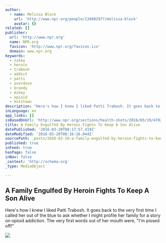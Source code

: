 ```yaml
---
author:
  - name: Melissa Block
    url: 'http://www.npr.org/people/134002977/melissa-block'
    avatar: {}
related: []
publisher:
  url: 'http://www.npr.org'
  name: NPR.org
  favicon: 'http://www.npr.org/favicon.ico'
  domain: www.npr.org
keywords:
  - nikko
  - heroin
  - trabosh
  - addict
  - patti
  - overdose
  - brandy
  - mikey
  - opioid
  - kutztown
description: "Here's how I knew I liked Patti Trabosh. It goes back to the very first time I called her out of the blue to ask whether I might profile her family for a story on opioid addiction. The very first words out of her mouth were, \"I'm pissed off!\""
inLanguage: en
app_links: []
isBasedOnUrl: 'http://www.npr.org/sections/health-shots/2016/03/19/470280334/a-family-engulfed-by-heroin-fights-to-keep-a-son-alive'
title: A Family Engulfed By Heroin Fights To Keep A Son Alive
datePublished: '2016-03-20T08:17:57.419Z'
dateModified: '2016-03-20T08:16:16.044Z'
sourcePath: _posts/2016-03-20-a-family-engulfed-by-heroin-fights-to-keep-a-son-alive.md
published: true
inFeed: true
hasPage: false
inNav: false
_context: 'http://schema.org'
_type: MediaObject

---
```

<article style=""><h1>A Family Engulfed By Heroin Fights To Keep A Son Alive</h1><p>Here's how I knew I liked Patti Trabosh. It goes back to the very first time I called her out of the blue to ask whether I might profile her family for a story on opioid addiction. The very first words out of her mouth were, "I'm pissed off!"</p><img src="https://media.npr.org/include/images/facebook-default.jpg?s=1400" /></article>